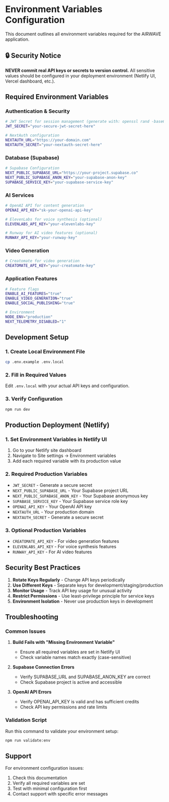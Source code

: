# Environment Variables Configuration

This document outlines all environment variables required for the AIRWAVE application.

## 🔒 Security Notice

**NEVER commit real API keys or secrets to version control.** All sensitive values should be configured in your deployment environment (Netlify UI, Vercel dashboard, etc.).

## Required Environment Variables

### Authentication & Security
```bash
# JWT Secret for session management (generate with: openssl rand -base64 32)
JWT_SECRET="your-secure-jwt-secret-here"

# NextAuth configuration
NEXTAUTH_URL="https://your-domain.com"
NEXTAUTH_SECRET="your-nextauth-secret-here"
```

### Database (Supabase)
```bash
# Supabase Configuration
NEXT_PUBLIC_SUPABASE_URL="https://your-project.supabase.co"
NEXT_PUBLIC_SUPABASE_ANON_KEY="your-supabase-anon-key"
SUPABASE_SERVICE_KEY="your-supabase-service-key"
```

### AI Services
```bash
# OpenAI API for content generation
OPENAI_API_KEY="sk-your-openai-api-key"

# ElevenLabs for voice synthesis (optional)
ELEVENLABS_API_KEY="your-elevenlabs-key"

# Runway for AI video features (optional)
RUNWAY_API_KEY="your-runway-key"
```

### Video Generation
```bash
# Creatomate for video generation
CREATOMATE_API_KEY="your-creatomate-key"
```

### Application Features
```bash
# Feature flags
ENABLE_AI_FEATURES="true"
ENABLE_VIDEO_GENERATION="true"
ENABLE_SOCIAL_PUBLISHING="true"

# Environment
NODE_ENV="production"
NEXT_TELEMETRY_DISABLED="1"
```

## Development Setup

### 1. Create Local Environment File
```bash
cp .env.example .env.local
```

### 2. Fill in Required Values
Edit `.env.local` with your actual API keys and configuration.

### 3. Verify Configuration
```bash
npm run dev
```

## Production Deployment (Netlify)

### 1. Set Environment Variables in Netlify UI
1. Go to your Netlify site dashboard
2. Navigate to Site settings → Environment variables
3. Add each required variable with its production value

### 2. Required Production Variables
- `JWT_SECRET` - Generate a secure secret
- `NEXT_PUBLIC_SUPABASE_URL` - Your Supabase project URL
- `NEXT_PUBLIC_SUPABASE_ANON_KEY` - Your Supabase anonymous key
- `SUPABASE_SERVICE_KEY` - Your Supabase service role key
- `OPENAI_API_KEY` - Your OpenAI API key
- `NEXTAUTH_URL` - Your production domain
- `NEXTAUTH_SECRET` - Generate a secure secret

### 3. Optional Production Variables
- `CREATOMATE_API_KEY` - For video generation features
- `ELEVENLABS_API_KEY` - For voice synthesis features
- `RUNWAY_API_KEY` - For AI video features

## Security Best Practices

1. **Rotate Keys Regularly** - Change API keys periodically
2. **Use Different Keys** - Separate keys for development/staging/production
3. **Monitor Usage** - Track API key usage for unusual activity
4. **Restrict Permissions** - Use least-privilege principle for service keys
5. **Environment Isolation** - Never use production keys in development

## Troubleshooting

### Common Issues

1. **Build Fails with "Missing Environment Variable"**
   - Ensure all required variables are set in Netlify UI
   - Check variable names match exactly (case-sensitive)

2. **Supabase Connection Errors**
   - Verify SUPABASE_URL and SUPABASE_ANON_KEY are correct
   - Check Supabase project is active and accessible

3. **OpenAI API Errors**
   - Verify OPENAI_API_KEY is valid and has sufficient credits
   - Check API key permissions and rate limits

### Validation Script
Run this command to validate your environment setup:
```bash
npm run validate:env
```

## Support

For environment configuration issues:
1. Check this documentation
2. Verify all required variables are set
3. Test with minimal configuration first
4. Contact support with specific error messages
